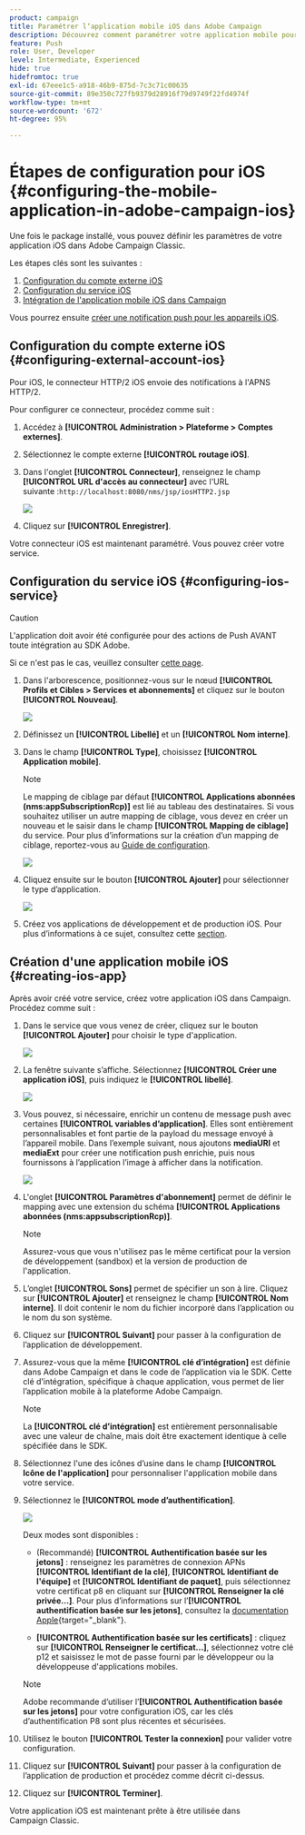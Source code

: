 ```yaml
---
product: campaign
title: Paramétrer lʼapplication mobile iOS dans Adobe Campaign
description: Découvrez comment paramétrer votre application mobile pour iOS.
feature: Push
role: User, Developer
level: Intermediate, Experienced
hide: true
hidefromtoc: true
exl-id: 67eee1c5-a918-46b9-875d-7c3c71c00635
source-git-commit: 89e350c727fb9379d28916f79d9749f22fd4974f
workflow-type: tm+mt
source-wordcount: '672'
ht-degree: 95%

---
```


# Étapes de configuration pour iOS {#configuring-the-mobile-application-in-adobe-campaign-ios}

Une fois le package installé, vous pouvez définir les paramètres de votre application iOS dans Adobe Campaign Classic.

Les étapes clés sont les suivantes :

1. [Configuration du compte externe iOS](#configuring-external-account-ios)
1. [Configuration du service iOS](#configuring-ios-service)
1. [Intégration de l&#39;application mobile iOS dans Campaign](#creating-ios-app)

Vous pourrez ensuite [créer une notification push pour les appareils iOS](create-notifications-ios.md).

## Configuration du compte externe iOS {#configuring-external-account-ios}

Pour iOS, le connecteur HTTP/2 iOS envoie des notifications à l&#39;APNS HTTP/2.

Pour configurer ce connecteur, procédez comme suit :

1. Accédez à **[!UICONTROL Administration > Plateforme > Comptes externes]**.
1. Sélectionnez le compte externe **[!UICONTROL routage iOS]**.
1. Dans l&#39;onglet **[!UICONTROL Connecteur]**, renseignez le champ **[!UICONTROL URL d&#39;accès au connecteur]** avec l&#39;URL suivante :```http://localhost:8080/nms/jsp/iosHTTP2.jsp```

   ![](assets/nmac_connectors.png)

1. Cliquez sur **[!UICONTROL Enregistrer]**.

Votre connecteur iOS est maintenant paramétré. Vous pouvez créer votre service.

## Configuration du service iOS {#configuring-ios-service}

>[!CAUTION]
>
>L&#39;application doit avoir été configurée pour des actions de Push AVANT toute intégration au SDK Adobe.
>
>Si ce n&#39;est pas le cas, veuillez consulter [cette page](https://developer.apple.com/documentation/usernotifications).

1. Dans l&#39;arborescence, positionnez-vous sur le nœud **[!UICONTROL Profils et Cibles > Services et abonnements]** et cliquez sur le bouton **[!UICONTROL Nouveau]**.

   ![](assets/nmac_service_1.png)

1. Définissez un **[!UICONTROL Libellé]** et un **[!UICONTROL Nom interne]**.
1. Dans le champ **[!UICONTROL Type]**, choisissez **[!UICONTROL Application mobile]**.

   >[!NOTE]
   >
   >Le mapping de ciblage par défaut **[!UICONTROL Applications abonnées (nms:appSubscriptionRcp)]** est lié au tableau des destinataires. Si vous souhaitez utiliser un autre mapping de ciblage, vous devez en créer un nouveau et le saisir dans le champ **[!UICONTROL Mapping de ciblage]** du service. Pour plus d’informations sur la création d’un mapping de ciblage, reportez-vous au [Guide de configuration](../../configuration/using/about-custom-recipient-table.md).

   ![](assets/nmac_ios.png)

1. Cliquez ensuite sur le bouton **[!UICONTROL Ajouter]** pour sélectionner le type d’application.

   ![](assets/nmac_service_2.png)

1. Créez vos applications de développement et de production iOS. Pour plus d’informations à ce sujet, consultez cette [section](configuring-the-mobile-application.md#creating-ios-app).

## Création d&#39;une application mobile iOS {#creating-ios-app}

Après avoir créé votre service, créez votre application iOS dans Campaign. Procédez comme suit :

1. Dans le service que vous venez de créer, cliquez sur le bouton **[!UICONTROL Ajouter]** pour choisir le type d&#39;application.

   ![](assets/nmac_service_2.png)

1. La fenêtre suivante s’affiche. Sélectionnez **[!UICONTROL Créer une application iOS]**, puis indiquez le **[!UICONTROL libellé]**.

   ![](assets/nmac_ios_2.png)

1. Vous pouvez, si nécessaire, enrichir un contenu de message push avec certaines **[!UICONTROL variables d’application]**. Elles sont entièrement personnalisables et font partie de la payload du message envoyé à l’appareil mobile.
Dans l’exemple suivant, nous ajoutons **mediaURl** et **mediaExt** pour créer une notification push enrichie, puis nous fournissons à l’application l’image à afficher dans la notification.

   ![](assets/nmac_ios_3.png)

1. L&#39;onglet **[!UICONTROL Paramètres d&#39;abonnement]** permet de définir le mapping avec une extension du schéma **[!UICONTROL Applications abonnées (nms:appsubscriptionRcp)]**.

   >[!NOTE]
   >
   >Assurez-vous que vous n&#39;utilisez pas le même certificat pour la version de développement (sandbox) et la version de production de l&#39;application.

1. L’onglet **[!UICONTROL Sons]** permet de spécifier un son à lire. Cliquez sur **[!UICONTROL Ajouter]** et renseignez le champ **[!UICONTROL Nom interne]**. Il doit contenir le nom du fichier incorporé dans l’application ou le nom du son système.

1. Cliquez sur **[!UICONTROL Suivant]** pour passer à la configuration de l’application de développement.

1. Assurez-vous que la même **[!UICONTROL clé d’intégration]** est définie dans Adobe Campaign et dans le code de l’application via le SDK. <!--For more on this, refer to [this page](integrating-campaign-sdk-into-the-mobile-application.md).--> Cette clé d’intégration, spécifique à chaque application, vous permet de lier l’application mobile à la plateforme Adobe Campaign.

   >[!NOTE]
   >
   > La **[!UICONTROL clé d’intégration]** est entièrement personnalisable avec une valeur de chaîne, mais doit être exactement identique à celle spécifiée dans le SDK.

1. Sélectionnez l&#39;une des icônes d’usine dans le champ **[!UICONTROL Icône de l&#39;application]** pour personnaliser l&#39;application mobile dans votre service.

1. Sélectionnez le **[!UICONTROL mode d’authentification]**.

   ![](assets/nmac_ios_5.png)

   Deux modes sont disponibles :

   * (Recommandé) **[!UICONTROL Authentification basée sur les jetons]** : renseignez les paramètres de connexion APNs **[!UICONTROL Identifiant de la clé]**, **[!UICONTROL Identifiant de l&#39;équipe]** et **[!UICONTROL Identifiant de paquet]**, puis sélectionnez votre certificat p8 en cliquant sur **[!UICONTROL Renseigner la clé privée…]**. Pour plus d’informations sur l’**[!UICONTROL authentification basée sur les jetons]**, consultez la [documentation Apple](https://developer.apple.com/documentation/usernotifications/setting_up_a_remote_notification_server/establishing_a_token-based_connection_to_apns){target="_blank"}.

   * **[!UICONTROL Authentification basée sur les certificats]** : cliquez sur **[!UICONTROL Renseigner le certificat...]**, sélectionnez votre clé p12 et saisissez le mot de passe fourni par le développeur ou la développeuse d&#39;applications mobiles.

   >[!NOTE]
   >
   > Adobe recommande d’utiliser l’**[!UICONTROL Authentification basée sur les jetons]** pour votre configuration iOS, car les clés d’authentification P8 sont plus récentes et sécurisées.

1. Utilisez le bouton **[!UICONTROL Tester la connexion]** pour valider votre configuration.

1. Cliquez sur **[!UICONTROL Suivant]** pour passer à la configuration de l’application de production et procédez comme décrit ci-dessus.


1. Cliquez sur **[!UICONTROL Terminer]**.

Votre application iOS est maintenant prête à être utilisée dans Campaign Classic.
